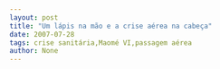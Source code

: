 ```yaml
---
layout: post
title: "Um lápis na mão e a crise aérea na cabeça"
date: 2007-07-28
tags: crise sanitária,Maomé VI,passagem aérea
author: None
---
```

 